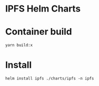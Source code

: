 # IPFS Helm Charts

# Container build
```
yarn build:x
```

# Install 
```
helm install ipfs ./charts/ipfs -n ipfs
```
